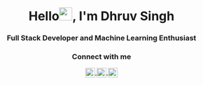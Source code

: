 <h1 align="center">Hello<img src="https://raw.githubusercontent.com/iampavangandhi/iampavangandhi/master/gifs/Hi.gif" width="30px">, I'm Dhruv Singh</h1>
<h3 align="center">Full Stack Developer and Machine Learning Enthusiast</h3>

<div align="center">
  <h3>Connect with me</h3>
  <a href="https://www.linkedin.com/in/dhruvsingh510/">
    <img align="center" target="_blank" alt="Dhruv's Linkdein" width="22px" src="https://cdn.jsdelivr.net/npm/simple-icons@v3/icons/linkedin.svg" />
  </a>
  <a href="https://t.me/dhruvsingh510">
    <img align="center" target="_blank" alt="Dhruv's Telegram" width="22px" src="https://cdn.jsdelivr.net/npm/simple-icons@v3/icons/telegram.svg" />
  </a>

  <a href="mailto:dhruvsingh510@gmail.com">
    <img align="center" target="_blank" alt="Dhruv's Email Address" width="22px" src="https://cdn.jsdelivr.net/npm/simple-icons@3.13.0/icons/gmail.svg" />
  </a>
</div>



